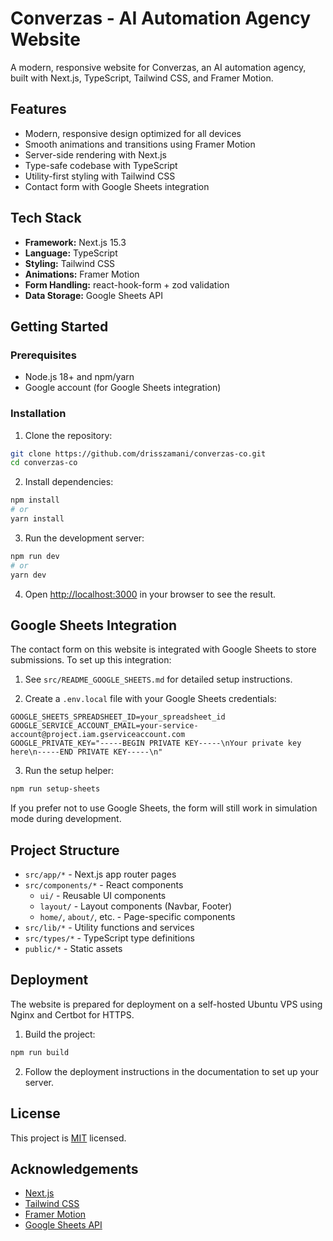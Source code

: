 # Converzas - AI Automation Agency Website

A modern, responsive website for Converzas, an AI automation agency, built with Next.js, TypeScript, Tailwind CSS, and Framer Motion.

## Features

- Modern, responsive design optimized for all devices
- Smooth animations and transitions using Framer Motion
- Server-side rendering with Next.js
- Type-safe codebase with TypeScript
- Utility-first styling with Tailwind CSS
- Contact form with Google Sheets integration

## Tech Stack

- **Framework:** Next.js 15.3
- **Language:** TypeScript
- **Styling:** Tailwind CSS
- **Animations:** Framer Motion
- **Form Handling:** react-hook-form + zod validation
- **Data Storage:** Google Sheets API

## Getting Started

### Prerequisites

- Node.js 18+ and npm/yarn
- Google account (for Google Sheets integration)

### Installation

1. Clone the repository:
```bash
git clone https://github.com/drisszamani/converzas-co.git
cd converzas-co
```

2. Install dependencies:
```bash
npm install
# or
yarn install
```

3. Run the development server:
```bash
npm run dev
# or
yarn dev
```

4. Open [http://localhost:3000](http://localhost:3000) in your browser to see the result.

## Google Sheets Integration

The contact form on this website is integrated with Google Sheets to store submissions. To set up this integration:

1. See `src/README_GOOGLE_SHEETS.md` for detailed setup instructions.

2. Create a `.env.local` file with your Google Sheets credentials:
```
GOOGLE_SHEETS_SPREADSHEET_ID=your_spreadsheet_id
GOOGLE_SERVICE_ACCOUNT_EMAIL=your-service-account@project.iam.gserviceaccount.com
GOOGLE_PRIVATE_KEY="-----BEGIN PRIVATE KEY-----\nYour private key here\n-----END PRIVATE KEY-----\n"
```

3. Run the setup helper:
```bash
npm run setup-sheets
```

If you prefer not to use Google Sheets, the form will still work in simulation mode during development.

## Project Structure

- `src/app/*` - Next.js app router pages
- `src/components/*` - React components
  - `ui/` - Reusable UI components
  - `layout/` - Layout components (Navbar, Footer)
  - `home/`, `about/`, etc. - Page-specific components
- `src/lib/*` - Utility functions and services
- `src/types/*` - TypeScript type definitions
- `public/*` - Static assets

## Deployment

The website is prepared for deployment on a self-hosted Ubuntu VPS using Nginx and Certbot for HTTPS.

1. Build the project:
```bash
npm run build
```

2. Follow the deployment instructions in the documentation to set up your server.

## License

This project is [MIT](LICENSE) licensed.

## Acknowledgements

- [Next.js](https://nextjs.org/)
- [Tailwind CSS](https://tailwindcss.com/)
- [Framer Motion](https://www.framer.com/motion/)
- [Google Sheets API](https://developers.google.com/sheets/api)

